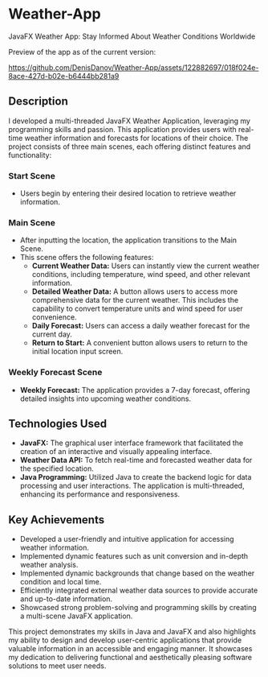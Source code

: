 # Weather-App
JavaFX Weather App: Stay Informed About Weather Conditions Worldwide

Preview of the app as of the current version: 

https://github.com/DenisDanov/Weather-App/assets/122882697/018f024e-8ace-427d-b02e-b6444bb281a9

## Description

I developed a multi-threaded JavaFX Weather Application, leveraging my programming skills and passion. This application provides users with real-time weather information and forecasts for locations of their choice. The project consists of three main scenes, each offering distinct features and functionality:

### Start Scene

- Users begin by entering their desired location to retrieve weather information.

### Main Scene

- After inputting the location, the application transitions to the Main Scene.
- This scene offers the following features:
  - **Current Weather Data:** Users can instantly view the current weather conditions, including temperature, wind speed, and other relevant information.
  - **Detailed Weather Data:** A button allows users to access more comprehensive data for the current weather. This includes the capability to convert temperature units and wind speed for user convenience.
  - **Daily Forecast:** Users can access a daily weather forecast for the current day.
  - **Return to Start:** A convenient button allows users to return to the initial location input screen.
 
### Weekly Forecast Scene
 - **Weekly Forecast:** The application provides a 7-day forecast, offering detailed insights into upcoming weather conditions.
   
## Technologies Used

- **JavaFX:** The graphical user interface framework that facilitated the creation of an interactive and visually appealing interface.
- **Weather Data API:** To fetch real-time and forecasted weather data for the specified location.
- **Java Programming:** Utilized Java to create the backend logic for data processing and user interactions. The application is multi-threaded, enhancing its performance and responsiveness.

## Key Achievements

- Developed a user-friendly and intuitive application for accessing weather information.
- Implemented dynamic features such as unit conversion and in-depth weather analysis.
- Implemented dynamic backgrounds that change based on the weather condition and local time.
- Efficiently integrated external weather data sources to provide accurate and up-to-date information.
- Showcased strong problem-solving and programming skills by creating a multi-scene JavaFX application.

This project demonstrates my skills in Java and JavaFX and also highlights my ability to design and develop user-centric applications that provide valuable information in an accessible and engaging manner. It showcases my dedication to delivering functional and aesthetically pleasing software solutions to meet user needs.






